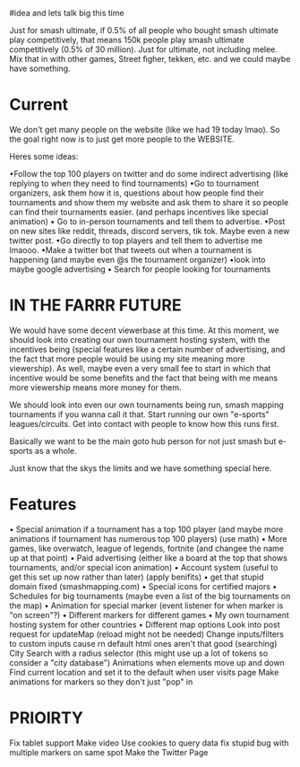 #idea and lets talk big this time

Just for smash ultimate, if 0.5% of all people who bought smash ultimate play competitively, that means 150k people
play smash ultimate competitively (0.5% of 30 million). Just for ultimate, not including melee.
Mix that in with other games, Street figher, tekken, etc. and we could maybe have something.


# Current
We don't get many people on the website (like we had 19 today lmao). So the goal right now is to just
get more people to the WEBSITE.

Heres some ideas:

•Follow the top 100 players on twitter and do some indirect advertising (like replying to when they need to find
tournaments)
•Go to tournament organizers, ask them how it is, questions about how people find their tournaments and show them my website and ask
them to share it so people can find their tournaments easier. (and perhaps incentives like special animation)
• Go to in-person tournaments and tell them to advertise.
•Post on new sites like reddit, threads, discord servers, tik tok. Maybe even a new twitter post.
•Go directly to top players and tell them to advertise me lmaooo.
•Make a twitter bot that tweets out when a tournament is happening (and maybe even @s the tournament organizer)
•look into maybe google advertising
• Search for people looking for tournaments


# IN THE FARRR FUTURE
We would have some decent viewerbase at this time. At this moment, we should look into creating our own tournament
hosting system, with the incentives being (special features like a certain number of advertising, and the fact
that more people would be using my site meaning more viewership). As well, maybe even a very small fee to start
in which that incentive would be some benefits and the fact that being with me means more viewership means more money for them.

We should look into even our own tournaments being run, smash mapping tournaments if you wanna call it that.
Start running our own "e-sports" leagues/circuits. Get into contact with people to know how this runs first.

Basically we want to be the main goto hub person for not just smash but e-sports as a whole.

Just know that the skys the limits and we have something special here.


# Features
• Special animation if a tournament has a top 100 player (and maybe more animations if tournament has numerous top
100 players) (use math)
• More games, like overwatch, league of legends, fortnite (and changee the name up at that point)
• Paid advertising (either like a board at the top that shows tournaments, and/or special icon animation)
• Account system (useful to get this set up now rather than later) (apply benifits)
• get that stupid domain fixed (smashmapping.com)
• Special icons for certified majors
• Schedules for big tournaments (maybe even a list of the big tournaments on the map)
• Animation for special marker (event listener for when marker is "on screen"?)
• Different markers for different games
• My own tournament hosting system for other countries
• Different map options
Look into post request for updateMap (reload might not be needed)
Change inputs/filters to custom inputs cause rn default html ones aren't that good (searching)
City Search with a radius selector (this might use up a lot of tokens so consider a "city database")
Animations when elements move up and down
Find current location and set it to the default when user visits page
Make animations for markers so they don't just "pop" in

# PRIOIRTY
Fix tablet support
Make video
Use cookies to query data
fix stupid bug with multiple markers on same spot
Make the Twitter Page
